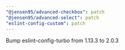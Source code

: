 ```yaml
---
"@jensen95/advanced-checkbox": patch
"@jensen95/advanced-select": patch
"eslint-config-custom": patch
---
```


Bump eslint-config-turbo from 1.13.3 to 2.0.3

